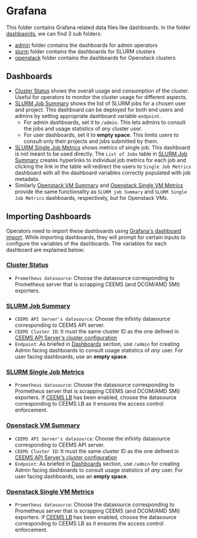 # Grafana

This folder contains Grafana related data files like dashboards.
In the folder [dashbaords](./dashboards/), we can find 3 sub folders:

- [admin](./dashboards/admin) folder contains the dashboards for admin operators
- [slurm](./dashboards/slurm/) folder contains the dashboards for SLURM clusters
- [openstack](./dashboards/openstack/) folder contains the dashboards for Openstack clusters

## Dashboards

- [Cluster Status](./dashboards/admin/cluster-status.json) shows the overall usage and
consumption of the cluster. Useful for operators to monitor the cluster usage for different
aspects.
- [SLURM Job Summary](./dashboards/slurm/slurm-job-summary.json) shows the list of SLURM
jobs for a chosen user and project. This dashboard can be deployed for both end users and
admins by setting appropriate dashboard variable `endpoint`.
    - For admin dashboards, set it to `/admin`. This lets admins to consult the jobs and usage
        statistics of _any_ cluster user.
    - For user dashboards, set it to **empty space**. This limits users to consult only
        their projects and jobs submitted by them.
- [SLURM Single Job Metrics](./dashboards/slurm/slurm-single-job-metrics.json) shows metrics
of single job. This dashboard is not meant to be used directly. The `List of Jobs` table in
[SLURM Job Summary](./dashboards/slurm/slurm-job-summary.json) creates hyperlinks to individual
job metrics for each job and clicking the link in the table will redirect the users to
`Single Job Metrics` dashboard with all the dashboard variables correctly populated with
job metadata.
- Similarly [Openstack VM Summary](./dashboards/openstack/os-vm-summary.json) and
[Openstack Single VM Metrics](./dashboards/openstack/os-single-vm-metrics.json) provide
the same functionality as `SLURM job Summary` and `SLURM Single Job Metrics` dashboards,
respectively, but for Openstack VMs.

## Importing Dashboards

Operators need to import these dashboards using
[Grafana's dashboard import](https://grafana.com/docs/grafana/latest/dashboards/build-dashboards/import-dashboards/).
While importing dashboards, they will prompt for certain inputs to configure the variables of the
dashboards. The variables for each dashboard are explained below:

### [Cluster Status](./dashboards/admin/cluster-status.json)

- `Prometheus datasource`: Choose the datasource corresponding to Prometheus server that is scrapping
CEEMS (and DCGM/AMD SMI) exporters.

### [SLURM Job Summary](./dashboards/slurm/slurm-job-summary.json)

- `CEEMS API Server's datasource`: Choose the infinity datasource corresponding to CEEMS API server.
- `CEEMS Cluster ID`: It must the same cluster ID as the one defined in
[CEEMS API Server's cluster configuration](https://mahendrapaipuri.github.io/ceems/docs/configuration/config-reference/#cluster_config)
- `Endpoint`: As briefed in [Dashboards](#dashboards) section, use `/admin` for creating Admin facing
dashboards to consult usage statistics of _any_ user. For user facing dashboards, use an **empty space**.

### [SLURM Single Job Metrics](./dashboards/slurm/slurm-single-job-metrics.json)

- `Prometheus datasource`: Choose the datasource corresponding to Prometheus server that is scrapping
CEEMS (and DCGM/AMD SMI) exporters. If [CEEMS LB](https://mahendrapaipuri.github.io/ceems/docs/components/ceems-lb)
has been enabled, choose the datasource corresponding to CEEMS LB as it ensures the access control
enforcement.

### [Openstack VM Summary](./dashboards/openstack/os-vm-summary.json)

- `CEEMS API Server's datasource`: Choose the infinity datasource corresponding to CEEMS API server.
- `CEEMS Cluster ID`: It must the same cluster ID as the one defined in
[CEEMS API Server's cluster configuration](https://mahendrapaipuri.github.io/ceems/docs/configuration/config-reference/#cluster_config)
- `Endpoint`: As briefed in [Dashboards](#dashboards) section, use `/admin` for creating Admin facing
dashboards to consult usage statistics of _any_ user. For user facing dashboards, use an **empty space**.

### [Openstack Single VM Metrics](./dashboards/openstack/os-single-vm-metrics.json)

- `Prometheus datasource`: Choose the datasource corresponding to Prometheus server that is scrapping
CEEMS (and DCGM/AMD SMI) exporters. If [CEEMS LB](https://mahendrapaipuri.github.io/ceems/docs/components/ceems-lb)
has been enabled, choose the datasource corresponding to CEEMS LB as it ensures the access control
enforcement.
